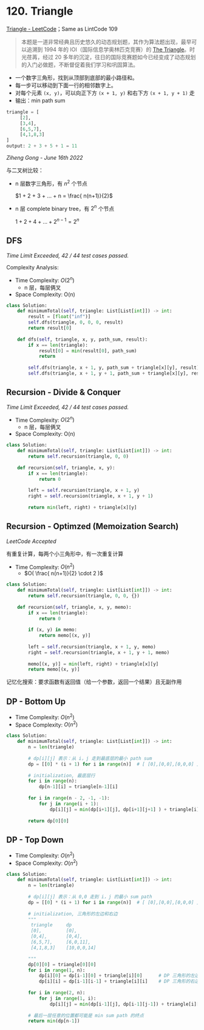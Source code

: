 # 120. Triangle

[Triangle - LeetCode](https://leetcode.com/problems/triangle/)；Same as LintCode 109

> 本题是一道非常经典且历史悠久的动态规划题，其作为算法题出现，最早可以追溯到 1994 年的 IOI（国际信息学奥林匹克竞赛）的 [The Triangle](https://ioinformatics.org/files/ioi1994problem1.pdf)。时光荏苒，经过 20 多年的沉淀，往日的国际竞赛题如今已经变成了动态规划的入门必做题，不断督促着我们学习和巩固算法。

- 一个数字三角形，找到从顶部到底部的最小路径和。
- 每一步可以移动到下面一行的相邻数字上。
- 对每个元素 `(x, y)`，可以向正下方 `(x + 1, y)` 和右下方 `(x + 1, y + 1)` 走
- 输出：min path sum

```python
triangle = [
     [2],
     [3,4],
     [6,5,7],
     [4,1,8,3]
]
output: 2 + 3 + 5 + 1 = 11
```

*Ziheng Gong - June 16th 2022*

与二叉树比较：

- n 层数字三角形，有 $n ^ 2$  个节点

  $1 + 2 + 3 + ... + n = \frac{ n(n+1)}{2}$

- n 层 complete binary tree，有 $2 ^ n$ 个节点

  $1 + 2 + 4 + ... + 2^{n-1} = 2^n$

## DFS

*Time Limit Exceeded, 42 / 44 test cases passed.*

Complexity Analysis:

- Time Complexity: $O(2 ^n)$
  - n 层，每层俩叉
- Space Complexity: O(n)

```python
class Solution:
    def minimumTotal(self, triangle: List[List[int]]) -> int:
        result = [float("inf")]
        self.dfs(triangle, 0, 0, 0, result)
        return result[0]
    
    def dfs(self, triangle, x, y, path_sum, result):
        if x == len(triangle):
            result[0] = min(result[0], path_sum)
            return
        
        self.dfs(triangle, x + 1, y, path_sum + triangle[x][y], result)
        self.dfs(triangle, x + 1, y + 1, path_sum + triangle[x][y], result)
```

## Recursion - Divide & Conquer

*Time Limit Exceeded, 42 / 44 test cases passed.*

- Time Complexity: $O(2 ^n)$
  - n 层，每层俩叉
- Space Complexity: O(n)

```python
class Solution:
    def minimumTotal(self, triangle: List[List[int]]) -> int:
        return self.recursion(triangle, 0, 0)
    
    def recursion(self, triangle, x, y):
        if x == len(triangle):            
            return 0
        
        left = self.recursion(triangle, x + 1, y)
        right = self.recursion(triangle, x + 1, y + 1)
        
        return min(left, right) + triangle[x][y]
```

## Recursion -  Optimzed  (Memoization Search)

*LeetCode Accepted*

有重复计算，每两个小三角形中，有一次重复计算

- Time Complexity: $O(n^2)$
  - $O( \frac{ n(n+1)}{2} \cdot 2 )$

```python
class Solution:
    def minimumTotal(self, triangle: List[List[int]]) -> int:
        return self.recursion(triangle, 0, 0, {})
    
    def recursion(self, triangle, x, y, memo):
        if x == len(triangle):            
            return 0
        
        if (x, y) in memo:
            return memo[(x, y)]
        
        left = self.recursion(triangle, x + 1, y, memo)
        right = self.recursion(triangle, x + 1, y + 1, memo)
        
        memo[(x, y)] = min(left, right) + triangle[x][y]
        return memo[(x, y)]
```

记忆化搜索：要求函数有返回值（给一个参数，返回一个结果）且无副作用

## DP - Bottom Up

- Time Complexity: $O(n^2)$
- Space Complexity: $O(n^2)$

```python
class Solution:
    def minimumTotal(self, triangle: List[List[int]]) -> int:
        n = len(triangle)
        
        # dp[i][j] 表示：从 i，j 走到最底层的最小 path sum       
        dp = [[0] * (i + 1) for i in range(n)]  # [ [0],[0,0],[0,0,0] ]
                
        # initialization, 最底层行
        for i in range(n):
            dp[n-1][i] = triangle[n-1][i]        
         
        for i in range(n - 2, -1, -1):
            for j in range(i + 1):
                dp[i][j] = min(dp[i+1][j], dp[i+1][j+1] ) + triangle[i][j]
        
        return dp[0][0]
```

## DP - Top Down

- Time Complexity: $O(n^2)$
- Space Complexity: $O(n^2)$

```python
class Solution:
    def minimumTotal(self, triangle: List[List[int]]) -> int:
        n = len(triangle)
        
        # dp[i][j] 表示：从 0,0 走到 i，j 的最小 sum path       
        dp = [[0] * (i + 1) for i in range(n)]  # [ [0],[0,0],[0,0,0] ]
                
        # initialization, 三角形的左边和右边
        """
         triangle     dp
         [0],         [0],
         [0,4],       [0,4],
         [6,5,7],     [6,0,11],
         [4,1,8,3]    [10,0,0,14]

        """
        dp[0][0] = triangle[0][0]
        for i in range(1, n):
            dp[i][0] = dp[i-1][0] + triangle[i][0]      # DP 三角形的左边
            dp[i][i] = dp[i-1][i-1] + triangle[i][i]    # DP 三角形的右边        
         
        for i in range(2, n):
            for j in range(1, i):
                dp[i][j] = min(dp[i-1][j], dp[i-1][j-1]) + triangle[i][j]
        
        # 最后一层任意的位置都可能是 min sum path 的终点
        return min(dp[n-1])
```